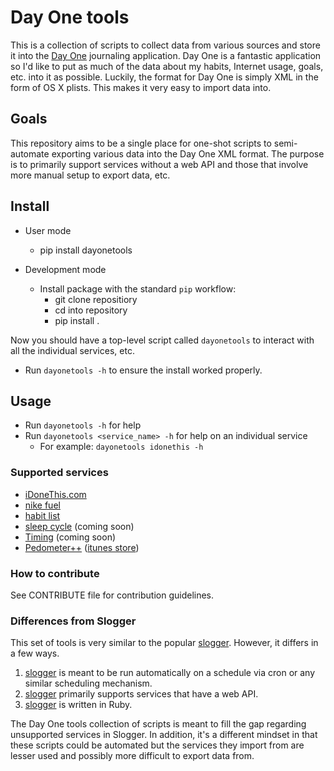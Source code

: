 # Day One tools

This is a collection of scripts to collect data from various sources and store
it into the [Day One](http://dayoneapp.com/) journaling application.  Day One
is a fantastic application so I'd like to put as much of the data about my
habits, Internet usage, goals, etc. into it as possible.  Luckily, the format
for Day One is simply XML in the form of OS X plists.  This makes it very easy
to import data into.

## Goals

This repository aims to be a single place for one-shot scripts to semi-automate
exporting various data into the Day One XML format.  The purpose is to
primarily support services without a web API and those that involve more manual
setup to export data, etc.

## Install
- User mode
    - pip install dayonetools

- Development mode
    - Install package with the standard `pip` workflow:
        - git clone repositiory
        - cd into repository
        - pip install .

Now you should have a top-level script called `dayonetools` to interact with
all the individual services, etc.

- Run `dayonetools -h` to ensure the install worked properly.

## Usage

- Run `dayonetools -h` for help
- Run `dayonetools <service_name> -h` for help on an individual service
    - For example: `dayonetools idonethis -h`

### Supported services

- [iDoneThis.com](http://idonethis.com)
- [nike fuel](http://nikeplus.nike.com/)
- [habit list](http://habitlist.com/)
- [sleep cycle](http://sleepcycle.com/) (coming soon)
- [Timing](http://timingapp.com/) (coming soon)
- [Pedometer++](http://pedometerplusplus.com/) ([itunes store](https://itunes.apple.com/de/artist/cross-forward-consulting-llc/id295660206?mt=8))

### How to contribute

See CONTRIBUTE file for contribution guidelines.

### Differences from Slogger

This set of tools is very similar to the popular
[slogger](https://github.com/ttscoff/Slogger).  However, it differs in a few
ways.

1. [slogger](https://github.com/ttscoff/Slogger) is meant to be run
   automatically on a schedule via cron or any similar scheduling mechanism.
2. [slogger](https://github.com/ttscoff/Slogger) primarily supports services
   that have a web API.
3. [slogger](https://github.com/ttscoff/Slogger) is written in Ruby.

The Day One tools collection of scripts is meant to fill the gap regarding
unsupported services in Slogger.  In addition, it's a different mindset in that
these scripts could be automated but the services they import from are lesser
used and possibly more difficult to export data from.

